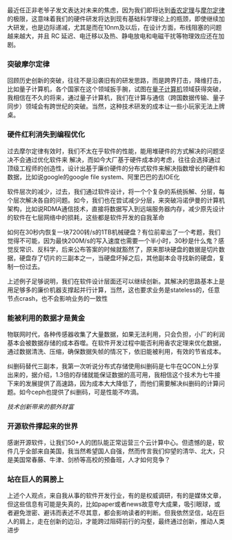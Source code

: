 最近任正非老爷子发文表达对未来的焦虑，因为我们即将达到[香农定理](https://baike.baidu.com/item/%E9%A6%99%E5%86%9C%E4%B8%89%E5%A4%A7%E5%AE%9A%E7%90%86/9029931)与[摩尔定律](https://baike.baidu.com/item/%E6%91%A9%E5%B0%94%E5%AE%9A%E7%90%86)的极限，这意味着我们的硬件研发将达到现有基础科学理论上的瓶颈，即使继续加大研发，也是边际递减，尤其是而在10nm及以后，在设计方面，布线阻塞的问题越来越大，并且 RC 延迟、电迁移以及热、静电放电和电磁干扰等物理效应还在加剧。

### 突破摩尔定律
回顾历史创新的突破，往往不是沿袭旧有的研发思路，而是跨界打击，降维打击，比如量子计算机，各个国家在这个领域扳手腕，试图在[量子计算机](https://baike.baidu.com/item/%E9%87%8F%E5%AD%90%E8%AE%A1%E7%AE%97%E6%9C%BA)领域获得突破，我相信在不久的将来，通过量子计算机，我们在计算与通信（跨国数据传输、量子同步）领域会有跨世纪的突破。当然，这种技术研发的成本让一些小玩家无法上牌桌。

### 硬件红利消失到编程优化
过去摩尔定律有效时，我们不太在乎软件的性能，能用堆硬件的方式解决的问题坚决不会通过优化软件来
解决，而如今大厂基于硬件成本的考虑，往往会选择通过顶级工程师的创造性，设计出基于廉价硬件的分布式软件来解决指数增长的硬件和数据，比如说google的google file system、阿里巴巴的去IOE化

软件层次的减少，过去，我们通过软件设计，将一个个复杂的系统拆解、分层，每个层次解决各自的问题。如今，我们也在尝试减少分层，来突破冯诺伊曼的计算机架构，比如说RDMA通信技术，直接将数据写入到远端服务器内存，减少原先设计的软件在七层网络中的损耗，这些都是软件开发的自我革命

如何在30秒内恢复一块7200转/s的1TB机械硬盘？有位前辈出了一个考题，我们觉得不可能，因为最快200M/s的写入速度也需要一个半小时，30秒是什么鬼？感觉反常识、反科学，后来公布答案的时候就豁然了，原来那块硬盘的数据是切片数据，硬盘存了切片的三副本之一，当硬盘坏掉之后，其他副本会寻找新的硬盘，复制一份过去。

上述例子足够说明，我们在软件设计层面还可以继续创新。其解决的思路基本上是用足够多的廉价机器支撑起并行计算，当然，这也要求业务是stateless的，任意节点crash，也不会影响业务的一致性

### 能被利用的数据才是黄金
物联网时代，各种传感器收集了大量数据，如果无法利用，只会负担，小厂的利润基本会被数据存储的成本吞噬。在软件开发过程中能否利用香农定理来优化数据，通过数据清洗、压缩，确保数据失帧的情况下，依旧能被利用，有效的节省成本。

纠删码替代三副本，我第一次听说分布式存储使用纠删码是七牛在QCON上分享出来的，据介绍，1.3倍的存储就能保证数据的高可用，我相信这个技术为七牛接下来的发展提供了高速路，因为成本大大降低了，而他们需要解决纠删码的计算问题。如今ceph也提供了纠删码，可是性能不咋滴。

*技术创新带来的额外财富*

### 开源软件撑起来的世界
感谢开源软件，让我们50+人的团队能正常运营三个云计算中心。但遗憾的是，软件几乎全部来自美国，我当然希望国人自强，然而传言我们仰望的清华、北大，只是美国常春藤、牛津、剑桥等高校的预备班，人才如何竞争？

### 站在巨人的肩膀上
上述个人观点，来自我从事的软件开发行业，有的是权威调研，有的是媒体文章，但这些信息有可能是失真的，比如paper或者news故意夸大成果，吸引眼球，或者避免泄密、避讳而表述不尽其意，都会影响读者的判断。但我依然坚信，站在巨人的肩上，走在创新的边沿，才能跨过阻碍前行的沟壑，最终通过创新，推动人类进步


